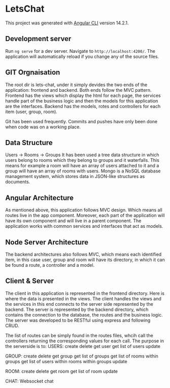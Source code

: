 # LetsChat

This project was generated with [Angular CLI](https://github.com/angular/angular-cli) version 14.2.1.

## Development server

Run `ng serve` for a dev server. Navigate to `http://localhost:4200/`. The application will automatically reload if you change any of the source files.

## GIT Orgnaisation

The root dir is lets-chat, under it simply devides the two ends of the application: frontend and backend. Both ends follow the MVC pattern.
Frontend has the views which display the html for each page, the services handle part of the business logic and then the models for this application are the interfaces.
Backend has the models, rotes and controllers for each item (user, group, room). 

Git has been used frequently. Commits and pushes have only been done when code was on a working place.

## Data Structure

Users -> Rooms -> Groups
It has been used a tree data structure in which users belong to rooms which they belong to groups and it waterfalls. 
This means for example a room will have an array of users attached to it and a group will have an array of rooms with users.
Mongo is a NoSQL database management system, which stores data in JSON-like structures as documents.

## Angular Architecture

As mentioned above, this application follows MVC design. Which means all routes live in the app component. 
Moreover, each part of the application will have its own component and will live in a parent component. 
The application works with common services and interfaces that act as models. 

## Node Server Architecture

The backend architectures also follows MVC, which means each identified item, in this case user, group and room 
will have its directory, in which it can be found a route, a controller and a model.

## Client & Server
The client in this application is represented in the frontend directory. Here is where the data is presented in the views.
The client handles the views and the services in this end connects to the server side represented by the backend.
The server is represented by the backend directory, which contains the connection to the database, the routes and the business logic.
The server was developed to be RESTful using express and following CRUD.

The list of routes can be simply found in the routes files, whcih call the controllers returning the corresponding values for each call.
The purpose in the serverside is to:
USERS:
create
delete
get user
get list of users
update

GROUP:
create
delete
get group
get list of groups
get list of rooms within groups
get list of users within rooms within groups
update

ROOM:
create
delete
get room
get list of room
update

CHAT:
Websocket chat


